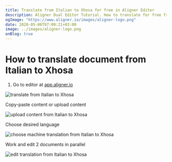 ```yaml
---
title: Translate from Italian to Xhosa for free in Aligner Editor
description: Aligner Dual Editor Tutorial. How to translate for free from Italian to Xhosa. Aligner is multilingual document management platform. 
ogImage: "https://www.aligner.io/images/aligner-logo.png"
date: 2020-05-06T07:09:21+03:00
image: ../images/aligner-logo.png
onBlog: true
---
```


# How to translate document from Italian to Xhosa

1. Go to editor at [app.aligner.io](https://app.aligner.io "Aligner App web page")

![translate from Italian to Xhosa](../aligner-blank-editor.png "translate from Italian to Xhosa")

Copy-paste content or upload content

![upload content from Italian to Xhosa](../aligner-uploaded-document.png "upload content from Italian to Xhosa")

Choose desired language

![choose machine translation from Italian to Xhosa](../aligner-language-dropdown.png "choose machine translation from Italian to Xhosa")

Work and edit 2 documents in parallel

![edit translation from Italian to Xhosa](../aligner-double-sitded-editor.png "edit translation from Italian to Xhosa")

